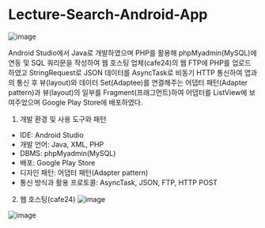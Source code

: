 # Lecture-Search-Android-App

![image](https://user-images.githubusercontent.com/59761622/122669252-636ac100-d1f7-11eb-9d7c-8f8b5c2af8b3.png)

Android Studio에서 Java로 개발하였으며 PHP를 활용해 phpMyadmin(MySQL)에 연동 및 SQL 쿼리문을 작성하여 웹 호스팅 업체(cafe24)의 웹 FTP에 PHP를 업로드 하였고 StringRequest로 JSON 데이터를 AsyncTask로 비동기 HTTP 통신하여 앱과의 통신 후 뷰(layout)와 데이터 Set(Adaptee)를 연결해주는 어댑터 패턴(Adapter pattern)과 뷰(layout)의 일부를 Fragment(프래그먼트)하여 어댑터를 ListView에 보여주었으며 Google Play Store에 배포하였다.

1. 개발 환경 및 사용 도구와 패턴
- IDE: Android Studio
- 개발 언어: Java, XML, PHP
- DBMS: phpMyadmin(MySQL)
- 배포: Google Play Store
- 디자인 패턴: 어댑터 패턴(Adapter pattern)
- 통신 방식과 활용 프로토콜: AsyncTask, JSON, FTP, HTTP POST

2. 웹 호스팅(cafe24)
![image](https://user-images.githubusercontent.com/59761622/130316983-48ba3b65-f604-45be-bb84-b509998e37f2.png)

![image](https://user-images.githubusercontent.com/59761622/130316989-2b57613c-cb5c-40e6-a5d0-d1ae4e66d079.png)

